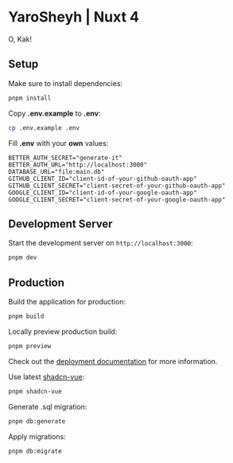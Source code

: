 # YaroSheyh | Nuxt 4

O, Kak!

## Setup

Make sure to install dependencies:

```bash
pnpm install
```

Copy **.env.example** to **.env**:

```bash
cp .env.example .env
```

Fill **.env** with your **own** values:

```dotenv
BETTER_AUTH_SECRET="generate-it"
BETTER_AUTH_URL="http://localhost:3000"
DATABASE_URL="file:main.db"
GITHUB_CLIENT_ID="client-id-of-your-github-oauth-app"
GITHUB_CLIENT_SECRET="client-secret-of-your-github-oauth-app"
GOOGLE_CLIENT_ID="client-id-of-your-google-oauth-app"
GOOGLE_CLIENT_SECRET="client-secret-of-your-google-oauth-app"
```

## Development Server

Start the development server on `http://localhost:3000`:

```bash
pnpm dev
```

## Production

Build the application for production:

```bash
pnpm build
```

Locally preview production build:

```bash
pnpm preview
```

Check out the [deployment documentation](https://nuxt.com/docs/getting-started/deployment) for more information.

Use latest [shadcn-vue](https://shadcn-vue.com):

```bash
pnpm shadcn-vue
```

Generate .sql migration:

```bash
pnpm db:generate
```

Apply migrations:

```bash
pnpm db:migrate
```

